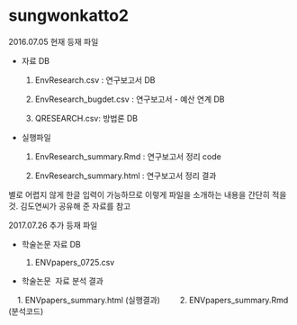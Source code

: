 # sungwonkatto2

2016.07.05 현재 등재 파일


- 자료 DB

    1. EnvResearch.csv : 연구보고서 DB

    2. EnvResearch_bugdet.csv : 연구보고서 - 예산 연계 DB

    3. QRESEARCH.csv: 방법론 DB

- 실행파일

     1. EnvResearch_summary.Rmd : 연구보고서 정리 code

     2. EnvResearch_summary.html : 연구보고서 정리 결과 

별로 어렵지 않게 한글 입력이 가능하므로 이렇게 파일을 소개하는 내용을 간단히 적을 것. 김도연씨가 공유해 준 자료를 참고

2017.07.26 추가 등재 파일

- 학술논문 자료 DB

    1. ENVpapers_0725.csv
    
- 학술논문  자료 분석 결과
     
     1. ENVpapers_summary.html (실행결과)
     
     2. ENVpapers_summary.Rmd (분석코드)
